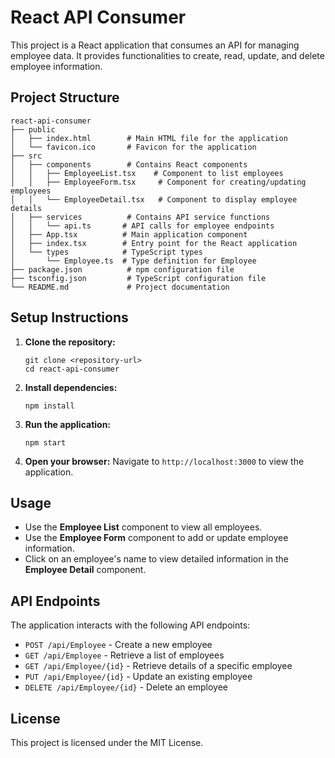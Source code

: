 # React API Consumer

This project is a React application that consumes an API for managing employee data. It provides functionalities to create, read, update, and delete employee information.

## Project Structure

```
react-api-consumer
├── public
│   ├── index.html        # Main HTML file for the application
│   └── favicon.ico       # Favicon for the application
├── src
│   ├── components        # Contains React components
│   │   ├── EmployeeList.tsx    # Component to list employees
│   │   ├── EmployeeForm.tsx     # Component for creating/updating employees
│   │   └── EmployeeDetail.tsx   # Component to display employee details
│   ├── services          # Contains API service functions
│   │   └── api.ts       # API calls for employee endpoints
│   ├── App.tsx          # Main application component
│   ├── index.tsx        # Entry point for the React application
│   └── types            # TypeScript types
│       └── Employee.ts  # Type definition for Employee
├── package.json          # npm configuration file
├── tsconfig.json         # TypeScript configuration file
└── README.md             # Project documentation
```

## Setup Instructions

1. **Clone the repository:**
   ```
   git clone <repository-url>
   cd react-api-consumer
   ```

2. **Install dependencies:**
   ```
   npm install
   ```

3. **Run the application:**
   ```
   npm start
   ```

4. **Open your browser:**
   Navigate to `http://localhost:3000` to view the application.

## Usage

- Use the **Employee List** component to view all employees.
- Use the **Employee Form** component to add or update employee information.
- Click on an employee's name to view detailed information in the **Employee Detail** component.

## API Endpoints

The application interacts with the following API endpoints:

- `POST /api/Employee` - Create a new employee
- `GET /api/Employee` - Retrieve a list of employees
- `GET /api/Employee/{id}` - Retrieve details of a specific employee
- `PUT /api/Employee/{id}` - Update an existing employee
- `DELETE /api/Employee/{id}` - Delete an employee

## License

This project is licensed under the MIT License.